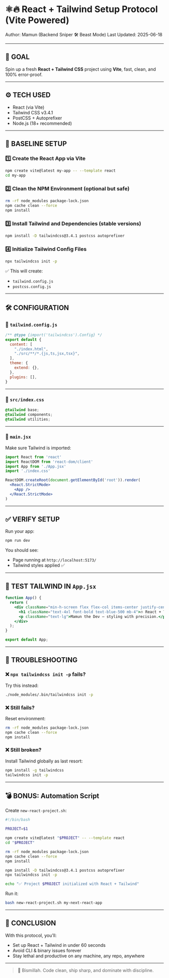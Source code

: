 

# ⚛️🔥 React + Tailwind Setup Protocol (Vite Powered)

Author: Mamun (Backend Sniper 🛠️ Beast Mode)
Last Updated: 2025-06-18

---

## 🎯 GOAL

Spin up a fresh **React + Tailwind CSS** project using **Vite**, fast, clean, and 100% error-proof.

---

## ⚙️ TECH USED

- React (via Vite)
- Tailwind CSS v3.4.1
- PostCSS + Autoprefixer
- Node.js (18+ recommended)

---

## 🧱 BASELINE SETUP

### 1️⃣ Create the React App via Vite

```bash
npm create vite@latest my-app -- --template react
cd my-app
````

### 2️⃣ Clean the NPM Environment (optional but safe)

```bash
rm -rf node_modules package-lock.json
npm cache clean --force
npm install
```

### 3️⃣ Install Tailwind and Dependencies (stable versions)

```bash
npm install -D tailwindcss@3.4.1 postcss autoprefixer
```

### 4️⃣ Initialize Tailwind Config Files

```bash
npx tailwindcss init -p
```

✅ This will create:

* `tailwind.config.js`
* `postcss.config.js`

---

## 🛠️ CONFIGURATION

### 🔧 `tailwind.config.js`

```js
/** @type {import('tailwindcss').Config} */
export default {
  content: [
    "./index.html",
    "./src/**/*.{js,ts,jsx,tsx}",
  ],
  theme: {
    extend: {},
  },
  plugins: [],
}
```

---

### 🎨 `src/index.css`

```css
@tailwind base;
@tailwind components;
@tailwind utilities;
```

---

### 📎 `main.jsx`

Make sure Tailwind is imported:

```jsx
import React from 'react'
import ReactDOM from 'react-dom/client'
import App from './App.jsx'
import './index.css'

ReactDOM.createRoot(document.getElementById('root')).render(
  <React.StrictMode>
    <App />
  </React.StrictMode>
)
```

---

## ✅ VERIFY SETUP

Run your app:

```bash
npm run dev
```

You should see:

* Page running at `http://localhost:5173/`
* Tailwind styles applied ✅

---

## 🧪 TEST TAILWIND IN `App.jsx`

```jsx
function App() {
  return (
    <div className="min-h-screen flex flex-col items-center justify-center bg-gray-900 text-white">
      <h1 className="text-4xl font-bold text-blue-500 mb-4">🔥 React + Tailwind Ready</h1>
      <p className="text-lg">Mamun the Dev — styling with precision.</p>
    </div>
  );
}

export default App;
```

---

## 🚨 TROUBLESHOOTING

### ❌ `npx tailwindcss init -p` fails?

Try this instead:

```bash
./node_modules/.bin/tailwindcss init -p
```

### ❌ Still fails?

Reset environment:

```bash
rm -rf node_modules package-lock.json
npm cache clean --force
npm install
```

### ❌ Still broken?

Install Tailwind globally as last resort:

```bash
npm install -g tailwindcss
tailwindcss init -p
```

---

## 💣 BONUS: Automation Script

Create `new-react-project.sh`:

```bash
#!/bin/bash

PROJECT=$1

npm create vite@latest "$PROJECT" -- --template react
cd "$PROJECT"

rm -rf node_modules package-lock.json
npm cache clean --force
npm install

npm install -D tailwindcss@3.4.1 postcss autoprefixer
npx tailwindcss init -p

echo "✅ Project $PROJECT initialized with React + Tailwind"
```

Run it:

```bash
bash new-react-project.sh my-next-react-app
```

---

## 🧠 CONCLUSION

With this protocol, you’ll:

* Set up React + Tailwind in under 60 seconds
* Avoid CLI & binary issues forever
* Stay lethal and productive on any machine, any repo, anywhere

---

> 🕋 Bismillah. Code clean, ship sharp, and dominate with discipline.

```

